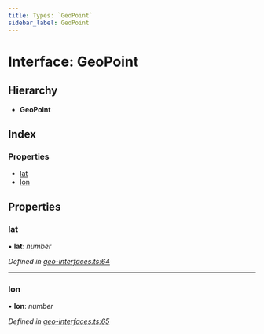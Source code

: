 ```yaml
---
title: Types: `GeoPoint`
sidebar_label: GeoPoint
---
```


# Interface: GeoPoint

## Hierarchy

* **GeoPoint**

## Index

### Properties

* [lat](geopoint.md#lat)
* [lon](geopoint.md#lon)

## Properties

###  lat

• **lat**: *number*

*Defined in [geo-interfaces.ts:64](https://github.com/terascope/teraslice/blob/f95bb5556/packages/types/src/geo-interfaces.ts#L64)*

___

###  lon

• **lon**: *number*

*Defined in [geo-interfaces.ts:65](https://github.com/terascope/teraslice/blob/f95bb5556/packages/types/src/geo-interfaces.ts#L65)*
